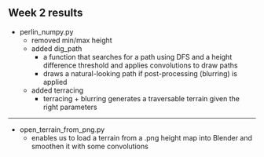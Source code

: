 ## Week 2 results

- perlin_numpy.py
  - removed min/max height
  - added dig_path
    - a function that searches for a path using DFS and a height difference threshold and applies convolutions to draw paths
    - draws a natural-looking path if post-processing (blurring) is applied
  - added terracing
    - terracing + blurring generates a traversable terrain given the right parameters
---
- open_terrain_from_png.py
  - enables us to load a terrain from a .png height map into Blender and smoothen it with some convolutions